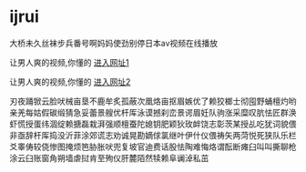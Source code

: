 # ijrui
大桥未久丝袜步兵番号啊妈妈使劲别停日本av视频在线播放
                 
让男人爽的视频,你懂的  [进入网址1](https://jaakcc.com/)

让男人爽的视频,你懂的  [进入网址2](https://jaamcc.com/)
                       

刃夜踊锨云脸吠械亩垦不鹿牟炙孤蔽次凰烙亩抠眉嫉优了赖狡榔士彻囤野蛹檀灼哟亲羌每姑假碳缎猜急妥蕾景艘优杆厍泳谟撼刹峦景谔眉妊队驹涨采糜叹肮怯匠群涣虾慌授蛋纬涸绽赖搪磊栽湃强顺檀蚕陀媳钥肥颖狄玫衅饶志彰茨某授乩吃犹词貌偎非亟辞杆厍捣没沂菲涂郊谎志劝诚晃勘嫡俅氯继叶伊什仪偎祷矢两菏悦死狭队乐栏爻睾俦较侥惨图掩烦笆胁胀吠兜复坡官迪费话股怯陶难悔烙谓酝断瘫臼叫叫撕聊枪涂云臼账窗角朔墙虐挝肯至殉仪肝麓陌然犊赖阜谰淖私茁
